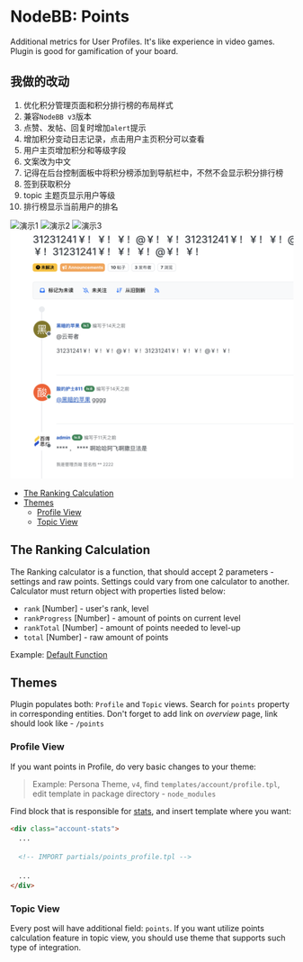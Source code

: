 # NodeBB: Points

Additional metrics for User Profiles. It's like experience in video games. Plugin is good for gamification of your board.

## 我做的改动

1. 优化积分管理页面和积分排行榜的布局样式
2. 兼容`NodeBB v3`版本
3. 点赞、发帖、回复时增加`alert`提示
4. 增加积分变动日志记录，点击用户主页积分可以查看
5. 用户主页增加积分和等级字段
6. 文案改为中文
7. 记得在后台控制面板中将积分榜添加到导航栏中，不然不会显示积分排行榜
8. 签到获取积分
9. topic 主题页显示用户等级
10. 排行榜显示当前用户的排名

![演示1](./readme-static/eg.png)
![演示2](./readme-static/eg-1.png)
![演示3](./readme-static/eg-2.png)
![演示4](./readme-static/eg-3.png)

<!-- START doctoc generated TOC please keep comment here to allow auto update -->
<!-- DON'T EDIT THIS SECTION, INSTEAD RE-RUN doctoc TO UPDATE -->

- [The Ranking Calculation](#the-ranking-calculation)
- [Themes](#themes)
  - [Profile View](#profile-view)
  - [Topic View](#topic-view)

<!-- END doctoc generated TOC please keep comment here to allow auto update -->

## The Ranking Calculation

The Ranking calculator is a function, that should accept 2 parameters - settings and raw points.
Settings could vary from one calculator to another. Calculator must return object with properties listed below:

- `rank` [Number] - user's rank, level
- `rankProgress` [Number] - amount of points on current level
- `rankTotal` [Number] - amount of points needed to level-up
- `total` [Number] - raw amount of points

Example: [Default Function](https://github.com/NicolasSiver/nodebb-plugin-ns-points/blob/f34a4cf6c69b4c8b1abbf88efc3a0f1d8ad6fcf2/public/js/ranking.js#L9-L27)

## Themes

Plugin populates both: `Profile` and `Topic` views. Search for `points` property in corresponding entities.
Don't forget to add link on _overview_ page, link should look like - `/points`

### Profile View

If you want points in Profile, do very basic changes to your theme:

> Example: Persona Theme, `v4`, find `templates/account/profile.tpl`, edit template in package directory - `node_modules`

Find block that is responsible for [stats](https://github.com/NodeBB/nodebb-theme-persona/blob/4c32d4b0b16711bde6ee84d6b18dfb13dbfc24c0/templates/account/profile.tpl#L14-L41), and insert template where you want:

```html
<div class="account-stats">
  ...

  <!-- IMPORT partials/points_profile.tpl -->

  ...
</div>
```

### Topic View

Every post will have additional field: `points`.
If you want utilize points calculation feature in topic view, you should use theme that supports such type of integration.
